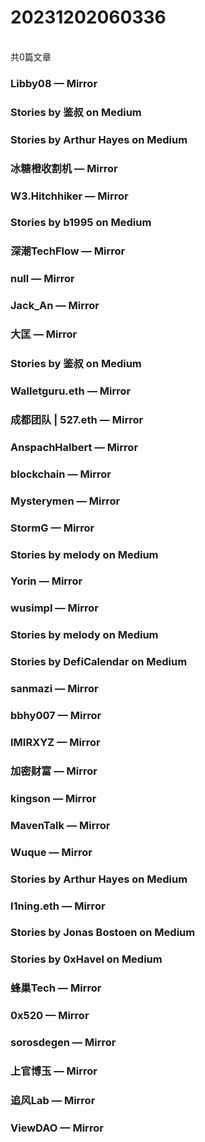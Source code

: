 <h1>20231202060336</h1><br/>共0篇文章




###  Libby08 — Mirror









###  Stories by 鉴叔 on Medium









###  Stories by Arthur Hayes on Medium











###  冰糖橙收割机 — Mirror















###  W3.Hitchhiker — Mirror











###  Stories by b1995 on Medium







###  深潮TechFlow — Mirror







###  null — Mirror

























###  Jack_An — Mirror







###  大匡 — Mirror







###  Stories by 鉴叔 on Medium





















###  Walletguru.eth — Mirror













###  成都团队 | 527.eth — Mirror

















###  AnspachHalbert — Mirror

















###  blockchain — Mirror



















###  Mysterymen — Mirror













###  StormG — Mirror















###  Stories by melody on Medium







###  Yorin — Mirror

















###  wusimpl — Mirror









###  Stories by melody on Medium







###  Stories by DefiCalendar on Medium







###  sanmazi — Mirror













###  bbhy007 — Mirror

















###  IMIRXYZ — Mirror





















###  加密财富 — Mirror









###  kingson — Mirror



















###  MavenTalk — Mirror





















###  Wuque — Mirror



















###  Stories by Arthur Hayes on Medium







###  l1ning.eth — Mirror







###  Stories by Jonas Bostoen on Medium











###  Stories by 0xHavel on Medium









###  蜂巢Tech — Mirror













###  0x520 — Mirror

















###  sorosdegen — Mirror















###  上官博玉 — Mirror

















###  追风Lab — Mirror





















###  ViewDAO — Mirror







